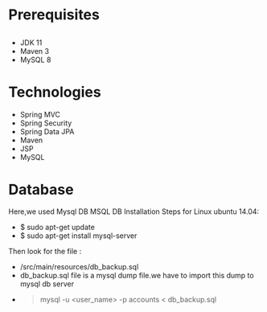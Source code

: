 # Prerequisites

##

- JDK 11
- Maven 3
- MySQL 8

# Technologies

- Spring MVC
- Spring Security
- Spring Data JPA
- Maven
- JSP
- MySQL

# Database

Here,we used Mysql DB
MSQL DB Installation Steps for Linux ubuntu 14.04:

- $ sudo apt-get update
- $ sudo apt-get install mysql-server

Then look for the file :

- /src/main/resources/db_backup.sql
- db_backup.sql file is a mysql dump file.we have to import this dump to mysql db server
- > mysql -u <user_name> -p accounts < db_backup.sql
